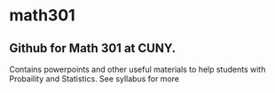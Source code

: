 # math301
## Github for Math 301 at CUNY.
Contains powerpoints and other useful materials to help students with Probaility and Statistics. See syllabus for more
